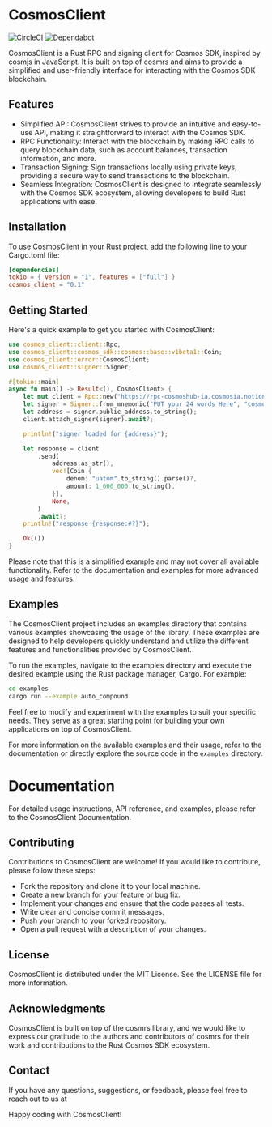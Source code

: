 # CosmosClient

[![CircleCI](https://dl.circleci.com/status-badge/img/gh/SylvestreG/cosmos-client/tree/master.svg?style=svg)](https://dl.circleci.com/status-badge/redirect/gh/SylvestreG/cosmos-client/tree/master)
![Dependabot](https://img.shields.io/badge/Dependabot-enabled-brightgreen.svg)

CosmosClient is a Rust RPC and signing client for Cosmos SDK, inspired by cosmjs in JavaScript. It is built on top of
cosmrs and aims to provide a simplified and user-friendly interface for interacting with the Cosmos SDK blockchain.

## Features

- Simplified API: CosmosClient strives to provide an intuitive and easy-to-use API, making it straightforward to
  interact with the Cosmos SDK.
- RPC Functionality: Interact with the blockchain by making RPC calls to query blockchain data, such as account
  balances, transaction information, and more.
- Transaction Signing: Sign transactions locally using private keys, providing a secure way to send transactions to the
  blockchain.
- Seamless Integration: CosmosClient is designed to integrate seamlessly with the Cosmos SDK ecosystem, allowing
  developers to build Rust applications with ease.

## Installation

To use CosmosClient in your Rust project, add the following line to your Cargo.toml file:

```toml
[dependencies]
tokio = { version = "1", features = ["full"] }
cosmos_client = "0.1"
```

## Getting Started
Here's a quick example to get you started with CosmosClient:

```rust
use cosmos_client::client::Rpc;
use cosmos_client::cosmos_sdk::cosmos::base::v1beta1::Coin;
use cosmos_client::error::CosmosClient;
use cosmos_client::signer::Signer;

#[tokio::main]
async fn main() -> Result<(), CosmosClient> {
    let mut client = Rpc::new("https://rpc-cosmoshub-ia.cosmosia.notional.ventures/").await?;
    let signer = Signer::from_mnemonic("PUT your 24 words Here", "cosmos", "uatom", None, 30, 25_000)?;
    let address = signer.public_address.to_string();
    client.attach_signer(signer).await?;

    println!("signer loaded for {address}");

    let response = client
        .send(
            address.as_str(),
            vec![Coin {
                denom: "uatom".to_string().parse()?,
                amount: 1_000_000.to_string(),
            }],
            None,
        )
        .await?;
    println!("response {response:#?}");

    Ok(())
}
```

Please note that this is a simplified example and may not cover all available functionality.
Refer to the documentation and examples for more advanced usage and features.

## Examples
The CosmosClient project includes an examples directory that contains various examples showcasing the usage of the
library. These examples are designed to help developers quickly understand and utilize the different features and
functionalities provided by CosmosClient.


To run the examples, navigate to the examples directory and execute the desired example using the Rust package manager,
Cargo. For example:

```bash
cd examples
cargo run --example auto_compound
```

Feel free to modify and experiment with the examples to suit your specific needs. They serve as a great starting point
for building your own applications on top of CosmosClient.

For more information on the available examples and their usage, refer to the documentation or directly explore the
source code in the `examples` directory.

# Documentation

For detailed usage instructions, API reference, and examples, please refer to the CosmosClient Documentation.

## Contributing

Contributions to CosmosClient are welcome! If you would like to contribute, please follow these steps:

- Fork the repository and clone it to your local machine.
- Create a new branch for your feature or bug fix.
- Implement your changes and ensure that the code passes all tests.
- Write clear and concise commit messages.
- Push your branch to your forked repository.
- Open a pull request with a description of your changes.

## License

CosmosClient is distributed under the MIT License. See the LICENSE file for more information.

## Acknowledgments

CosmosClient is built on top of the cosmrs library, and we would like to express our gratitude to the authors and
contributors of cosmrs for their work and contributions to the Rust Cosmos SDK ecosystem.

## Contact

If you have any questions, suggestions, or feedback, please feel free to reach out to us at

Happy coding with CosmosClient!